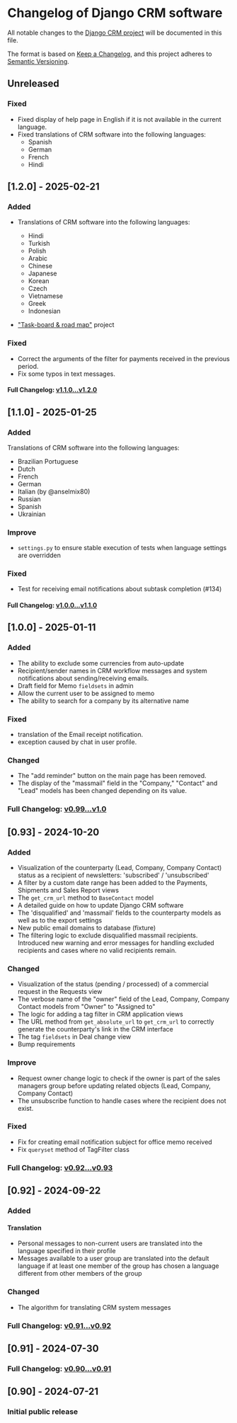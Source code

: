 # Changelog of Django CRM software

All notable changes to the [Django CRM project](https://github.com/DjangoCRM/django-crm) will be documented in this file.

The format is based on [Keep a Changelog](https://keepachangelog.com/en/1.1.0/),
and this project adheres to [Semantic Versioning](https://semver.org/spec/v2.0.0.html).

<!-- Types of changes: Added, Changed, Deprecated, Improve, Fixed, Removed, -->
<!-- ## Unreleased -->

## Unreleased 

### Fixed

- Fixed display of help page in English if it is not available in the current language.
- Fixed translations of CRM software into the following languages:
  - Spanish
  - German
  - French
  - Hindi


## [1.2.0] - 2025-02-21

### Added

- Translations of CRM software into the following languages:
  - Hindi
  - Turkish
  - Polish
  - Arabic
  - Chinese
  - Japanese
  - Korean
  - Czech
  - Vietnamese
  - Greek
  - Indonesian

- ["Task-board & road map"](https://github.com/users/DjangoCRM/projects/1/views/1) project

### Fixed

- Correct the arguments of the filter for payments received in the previous period.
- Fix some typos in text messages.

#### Full Changelog: [v1.1.0...v1.2.0](https://github.com/DjangoCRM/django-crm/compare/v1.1.0...v1.2.0)

## [1.1.0] - 2025-01-25

### Added

Translations of CRM software into the following languages:

- Brazilian Portuguese
- Dutch
- French
- German
- Italian (by @anselmix80)
- Russian
- Spanish
- Ukrainian

### Improve

- `settings.py` to ensure stable execution of tests when language settings are overridden

### Fixed

- Test for receiving email notifications about subtask completion (#134)

#### Full Changelog: [v1.0.0...v1.1.0](https://github.com/DjangoCRM/django-crm/compare/v1.0.0...v1.1.0)

## [1.0.0] - 2025-01-11

### Added

- The ability to exclude some currencies from auto-update
- Recipient/sender names in CRM workflow messages and system notifications about sending/receiving emails.
- Draft field for Memo `fieldsets` in admin
- Allow the current user to be assigned to memo
- The ability to search for a company by its alternative name

### Fixed

- translation of the Email receipt notification.
- exception caused by chat in user profile.

### Changed

- The "add reminder" button on the main page has been removed.
- The display of the "massmail" field in the "Company," "Contact" and "Lead" models has been changed depending on its value.

### Full Changelog: [v0.99...v1.0](https://github.com/DjangoCRM/django-crm/compare/v0.93...v1.0.0)

## [0.93] - 2024-10-20

### Added

- Visualization of the counterparty (Lead, Company, Company Contact) status as a recipient of newsletters: 'subscribed' / 'unsubscribed'
- A filter by a custom date range has been added to the Payments, Shipments and Sales Report views
- The `get_crm_url` method to `BaseContact` model
- A detailed guide on how to update Django CRM software
- The 'disqualified' and 'massmail' fields to the counterparty models as well as to the export settings
- New public email domains to database (fixture)
- The filtering logic to exclude disqualified massmail recipients. Introduced new warning and error messages for handling excluded recipients and cases where no valid recipients remain.


### Changed

- Visualization of the status (pending / processed) of a commercial request in the Requests view
- The verbose name of the "owner" field of the Lead, Company, Company Contact models from "Owner" to "Assigned to"
- The logic for adding a tag filter in CRM application views
- The URL method from `get_absolute_url` to `get_crm_url` to correctly generate the counterparty's link in the CRM interface
- The tag `fieldsets` in Deal change view
- Bump requirements

### Improve

- Request owner change logic to check if the owner is part of the sales managers group before updating related objects (Lead, Company, Company Contact)
- The unsubscribe function to handle cases where the recipient does not exist.

### Fixed

- Fix for creating email notification subject for office memo received
- Fix `queryset` method of TagFilter class

### Full Changelog: [v0.92...v0.93](https://github.com/DjangoCRM/django-crm/compare/v0.92...v0.93)

## [0.92] - 2024-09-22

### Added

#### Translation

- Personal messages to non-current users are translated into the language specified in their profile
- Messages available to a user group are translated into the default language if at least one member of the group has chosen a language different from other members of the group

### Changed

- The algorithm for translating CRM system messages

### Full Changelog: [v0.91...v0.92](https://github.com/DjangoCRM/django-crm/compare/v0.91...v0.92)

## [0.91] - 2024-07-30

### Full Changelog: [v0.90...v0.91](https://github.com/DjangoCRM/django-crm/compare/v0.90...v0.91)

## [0.90] - 2024-07-21

### Initial public release
